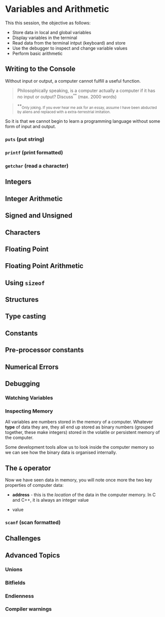 # Variables and Arithmetic

This this session, the objective as follows:

* Store data in local and global variables
* Display variables in the terminal
* Read data from the terminal intput (keyboard) and store
* Use the debugger to inspect and change variable values
* Perform basic arithmetic

## Writing to the Console

Without input or output, a computer cannot fulfill a useful function.

> Philosophically speaking, is a computer actually a computer if it has no input or output? Discuss<sup>**</sup> (max. 2000 words)

> **<sub>Only joking. If you ever hear me ask for an essay, assume I have been abducted by aliens and replaced with a extra-terrestrial imitation.<sub> 

So it is that we cannot begin to learn a programming language without some form of input and output.

### `puts` (put string)

### `printf` (print formatted)

### `getchar` (read a character)

## Integers

## Integer Arithmetic

## Signed and Unsigned

## Characters

## Floating Point

## Floating Point Arithmetic

## Using `sizeof`

## Structures

## Type casting

## Constants

## Pre-processor constants

## Numerical Errors

## Debugging

### Watching Variables

### Inspecting Memory

All variables are numbers stored in the  memory of a computer. Whatever **type** of data they are, they all end up stored as binary numbers (grouped together, these make integers) stored in the volatile or persistent memory of the computer.

Some development tools allow us to look inside the computer memory so we can see how the binary data is organised internally.

## The `&` operator

Now we have seen data in memory, you will note once more the two key properties of computer data:

* **address** - this is the *location* of the data in the computer memory. In C and C++, it is always an integer value

* value

### `scanf` (scan formatted)

## Challenges

## Advanced Topics

### Unions

### Bitfields

### Endienness

### Compiler warnings

